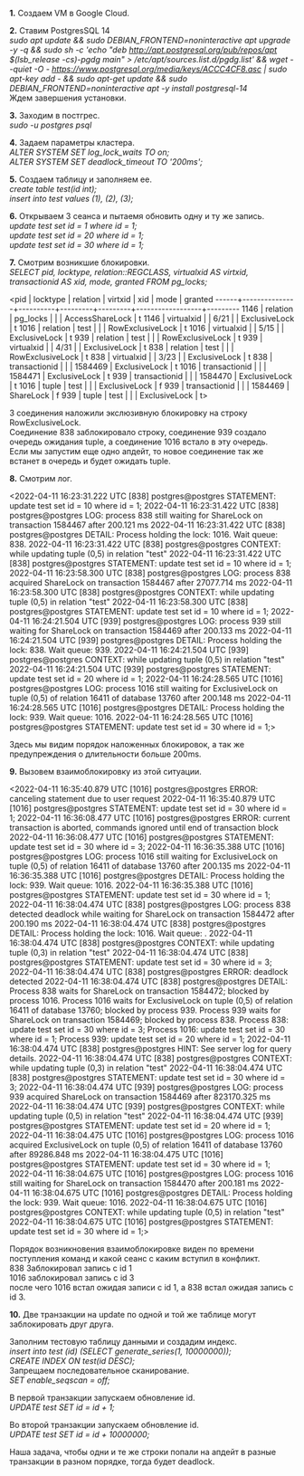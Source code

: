 **1.** Создаем VM в Google Cloud.

**2.** Ставим PostgresSQL 14  
*sudo apt update && sudo DEBIAN_FRONTEND=noninteractive apt upgrade -y -q && sudo sh -c 'echo "deb http://apt.postgresql.org/pub/repos/apt $(lsb_release -cs)-pgdg main" > /etc/apt/sources.list.d/pgdg.list' && wget --quiet -O - https://www.postgresql.org/media/keys/ACCC4CF8.asc | sudo apt-key add - && sudo apt-get update && sudo DEBIAN_FRONTEND=noninteractive apt -y install postgresql-14*  
Ждем завершения установки.

**3.** Заходим в постгрес.  
*sudo -u postgres psql*

**4.** Задаем параметры кластера.  
*ALTER SYSTEM SET log_lock_waits TO on;  
ALTER SYSTEM SET deadlock_timeout TO '200ms';*

**5.** Создаем таблицу и заполняем ее.  
*create table test(id int);  
insert into test values (1), (2), (3);*

**6.** Открываем 3 сеанса и пытаемя обновить одну и ту же запись.  
*update test set id = 1 where id = 1;  
update test set id = 20 where id = 1;  
update test set id = 30 where id = 1;*

**7.** Смотрим возникшие блокировки.  
*SELECT pid, locktype, relation::REGCLASS, virtualxid AS virtxid, transactionid AS xid, mode, granted FROM pg_locks;*

 <pid  |   locktype    | relation | virtxid |   xid   |       mode       | granted
------+---------------+----------+---------+---------+------------------+---------
 1146 | relation      | pg_locks |         |         | AccessShareLock  | t
 1146 | virtualxid    |          | 6/21    |         | ExclusiveLock    | t
 1016 | relation      | test     |         |         | RowExclusiveLock | t
 1016 | virtualxid    |          | 5/15    |         | ExclusiveLock    | t
  939 | relation      | test     |         |         | RowExclusiveLock | t
  939 | virtualxid    |          | 4/31    |         | ExclusiveLock    | t
  838 | relation      | test     |         |         | RowExclusiveLock | t
  838 | virtualxid    |          | 3/23    |         | ExclusiveLock    | t
  838 | transactionid |          |         | 1584469 | ExclusiveLock    | t
 1016 | transactionid |          |         | 1584471 | ExclusiveLock    | t
  939 | transactionid |          |         | 1584470 | ExclusiveLock    | t
 1016 | tuple         | test     |         |         | ExclusiveLock    | f
  939 | transactionid |          |         | 1584469 | ShareLock        | f
  939 | tuple         | test     |         |         | ExclusiveLock    | t>

3 соединения наложили экслюзивную блокировку на строку RowExclusiveLock.  
Соединение 838 заблокировало строку, соединение 939 создало очередь ожидания tuple, а соединение 1016 встало в эту очередь.  
Если мы запустим еще одно апдейт, то новое соединение так же встанет в очередь и будет ожидать tuple.

**8.** Смотрим лог.

<2022-04-11 16:23:31.222 UTC [838] postgres@postgres STATEMENT:  update test set id = 10 where id = 1;
2022-04-11 16:23:31.422 UTC [838] postgres@postgres LOG:  process 838 still waiting for ShareLock on transaction 1584467 after 200.121 ms
2022-04-11 16:23:31.422 UTC [838] postgres@postgres DETAIL:  Process holding the lock: 1016. Wait queue: 838.
2022-04-11 16:23:31.422 UTC [838] postgres@postgres CONTEXT:  while updating tuple (0,5) in relation "test"
2022-04-11 16:23:31.422 UTC [838] postgres@postgres STATEMENT:  update test set id = 10 where id = 1;
2022-04-11 16:23:58.300 UTC [838] postgres@postgres LOG:  process 838 acquired ShareLock on transaction 1584467 after 27077.714 ms
2022-04-11 16:23:58.300 UTC [838] postgres@postgres CONTEXT:  while updating tuple (0,5) in relation "test"
2022-04-11 16:23:58.300 UTC [838] postgres@postgres STATEMENT:  update test set id = 10 where id = 1;
2022-04-11 16:24:21.504 UTC [939] postgres@postgres LOG:  process 939 still waiting for ShareLock on transaction 1584469 after 200.133 ms
2022-04-11 16:24:21.504 UTC [939] postgres@postgres DETAIL:  Process holding the lock: 838. Wait queue: 939.
2022-04-11 16:24:21.504 UTC [939] postgres@postgres CONTEXT:  while updating tuple (0,5) in relation "test"
2022-04-11 16:24:21.504 UTC [939] postgres@postgres STATEMENT:  update test set id = 20 where id = 1;
2022-04-11 16:24:28.565 UTC [1016] postgres@postgres LOG:  process 1016 still waiting for ExclusiveLock on tuple (0,5) of relation 16411 of database 13760 after 200.148 ms
2022-04-11 16:24:28.565 UTC [1016] postgres@postgres DETAIL:  Process holding the lock: 939. Wait queue: 1016.
2022-04-11 16:24:28.565 UTC [1016] postgres@postgres STATEMENT:  update test set id = 30 where id = 1;>

Здесь мы видим порядок наложенных блокировок, а так же предупреждения о длительности больше 200ms.

**9.** Вызовем взаимоблокировку из этой ситуации.

<2022-04-11 16:35:40.879 UTC [1016] postgres@postgres ERROR:  canceling statement due to user request
2022-04-11 16:35:40.879 UTC [1016] postgres@postgres STATEMENT:  update test set id = 30 where id = 1;
2022-04-11 16:36:08.477 UTC [1016] postgres@postgres ERROR:  current transaction is aborted, commands ignored until end of transaction block
2022-04-11 16:36:08.477 UTC [1016] postgres@postgres STATEMENT:  update test set id = 30 where id = 3;
2022-04-11 16:36:35.388 UTC [1016] postgres@postgres LOG:  process 1016 still waiting for ExclusiveLock on tuple (0,5) of relation 16411 of database 13760 after 200.135 ms
2022-04-11 16:36:35.388 UTC [1016] postgres@postgres DETAIL:  Process holding the lock: 939. Wait queue: 1016.
2022-04-11 16:36:35.388 UTC [1016] postgres@postgres STATEMENT:  update test set id = 30 where id = 1;
2022-04-11 16:38:04.474 UTC [838] postgres@postgres LOG:  process 838 detected deadlock while waiting for ShareLock on transaction 1584472 after 200.190 ms
2022-04-11 16:38:04.474 UTC [838] postgres@postgres DETAIL:  Process holding the lock: 1016. Wait queue: .
2022-04-11 16:38:04.474 UTC [838] postgres@postgres CONTEXT:  while updating tuple (0,3) in relation "test"
2022-04-11 16:38:04.474 UTC [838] postgres@postgres STATEMENT:  update test set id = 30 where id = 3;
2022-04-11 16:38:04.474 UTC [838] postgres@postgres ERROR:  deadlock detected
2022-04-11 16:38:04.474 UTC [838] postgres@postgres DETAIL:  Process 838 waits for ShareLock on transaction 1584472; blocked by process 1016.
        Process 1016 waits for ExclusiveLock on tuple (0,5) of relation 16411 of database 13760; blocked by process 939.
        Process 939 waits for ShareLock on transaction 1584469; blocked by process 838.
        Process 838: update test set id = 30 where id = 3;
        Process 1016: update test set id = 30 where id = 1;
        Process 939: update test set id = 20 where id = 1;
2022-04-11 16:38:04.474 UTC [838] postgres@postgres HINT:  See server log for query details.
2022-04-11 16:38:04.474 UTC [838] postgres@postgres CONTEXT:  while updating tuple (0,3) in relation "test"
2022-04-11 16:38:04.474 UTC [838] postgres@postgres STATEMENT:  update test set id = 30 where id = 3;
2022-04-11 16:38:04.474 UTC [939] postgres@postgres LOG:  process 939 acquired ShareLock on transaction 1584469 after 823170.325 ms
2022-04-11 16:38:04.474 UTC [939] postgres@postgres CONTEXT:  while updating tuple (0,5) in relation "test"
2022-04-11 16:38:04.474 UTC [939] postgres@postgres STATEMENT:  update test set id = 20 where id = 1;
2022-04-11 16:38:04.475 UTC [1016] postgres@postgres LOG:  process 1016 acquired ExclusiveLock on tuple (0,5) of relation 16411 of database 13760 after 89286.848 ms
2022-04-11 16:38:04.475 UTC [1016] postgres@postgres STATEMENT:  update test set id = 30 where id = 1;
2022-04-11 16:38:04.675 UTC [1016] postgres@postgres LOG:  process 1016 still waiting for ShareLock on transaction 1584470 after 200.181 ms
2022-04-11 16:38:04.675 UTC [1016] postgres@postgres DETAIL:  Process holding the lock: 939. Wait queue: 1016.
2022-04-11 16:38:04.675 UTC [1016] postgres@postgres CONTEXT:  while updating tuple (0,5) in relation "test"
2022-04-11 16:38:04.675 UTC [1016] postgres@postgres STATEMENT:  update test set id = 30 where id = 1;>

Порядок возникновения взаимоблокировке виден по времени поступления команд и какой сеанс с каким вступил в конфликт.  
838 Заблокировал запись с id 1  
1016 заблокировал запись с id 3  
после чего 1016 встал ожидая записи с id 1, а 838 встал ожидая запись с id 3.  

**10.** Две транзакции на update по одной и той же таблице могут заблокировать друг друга.

Заполним тестовую таблицу данными и создадим индекс.  
*insert into test (id) (SELECT generate_series(1, 10000000));   
CREATE INDEX ON test(id DESC);*  
Запрещаем последовательное сканирование.  
*SET enable_seqscan = off;*

В первой транзакции запускаем обновление id.  
*UPDATE test SET id = id + 1;*

Во второй транзакции запускаем обновление id.  
*UPDATE test SET id = id + 10000000;*

Наша задача, чтобы одни и те же строки попали на апдейт в разные транзакции в разном порядке, тогда будет deadlock.
